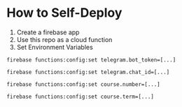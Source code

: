 # How to Self-Deploy

1. Create a firebase app
2. Use this repo as a cloud function
3. Set Environment Variables

```
firebase functions:config:set telegram.bot_token=[...]
```

```
firebase functions:config:set telegram.chat_id=[...]
```

```
firebase functions:config:set course.number=[...]
```

```
firebase functions:config:set course.term=[...]
```
